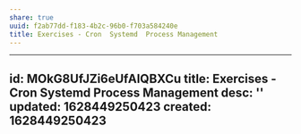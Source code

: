 ```yaml
---
share: true
uuid: f2ab77dd-f183-4b2c-96b0-f703a584240e
title: Exercises - Cron  Systemd  Process Management
---
```

---
id: MOkG8UfJZi6eUfAIQBXCu
title: Exercises - Cron  Systemd  Process Management
desc: ''
updated: 1628449250423
created: 1628449250423
---

